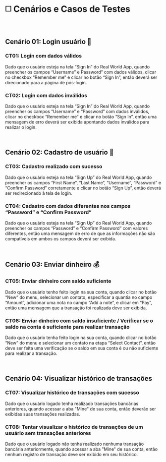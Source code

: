 # ◻️ Cenários e Casos de Testes

<br>

## Cenário 01: Login usuário 👤

### CT01: Login com dados válidos
Dado que o usuário esteja na tela “Sign In” do Real World App, quando preencher os campos “Username” e Password” com dados válidos, clicar no checkbox “Remember me” e clicar no botão “Sign In”, então deverá ser direcionado para a página de pós-login.  

### CT02: Login com dados inválidos
Dado que o usuário esteja na tela “Sign In” do Real World App, quando preencher os campos “Username” e “Password” com dados inválidos, clicar no checkbox “Remember me” e clicar no botão “Sign In”, então uma mensagem de erro deverá ser exibida apontando dados inválidos para realizar o login.  

<br>

## Cenário 02: Cadastro de usuário 👤

### CT03: Cadastro realizado com sucesso
Dado que o usuário esteja na tela “Sign Up” do Real World App, quando preencher os campos “First Name”, “Last Name”, “Username”, “Password” e “Confirm Password” corretamente e clicar no botão “Sign Up”, então deverá ser redirecionado à tela de login.

### CT04: Cadastro com dados diferentes nos campos “Password” e “Confirm Password”
Dado que o usuário esteja na tela “Sign Up” do Real World App, quando preencher os campos “Password” e “Confirm Password” com valores diferentes, então uma mensagem de erro de que as informações não são compatíveis em ambos os campos deverá ser exibida.

<br>

## Cenário 03: Enviar dinheiro 💰

### CT05: Enviar dinheiro com saldo suficiente
Dado que o usuário tenho feito login na sua conta, quando clicar no botão “New” do menu, selecionar um contato, especificar a quantia no campo “Amount”, adicionar uma nota no campo “Add a note”, e clicar em “Pay”, então uma mensagem que a transação foi realizada deve ser exibida.

### CT06: Enviar dinheiro com saldo insuficiente / Verificar se o saldo na conta é suficiente para realizar transação
Dado que o usuário tenha feito login na sua conta, quando clicar no botão “New” do menu e selecionar um contato na etapa “Select Contact”, então deve ser feita uma verificação se o saldo em sua conta é ou não suficiente para realizar a transação.

<br>

## Cenário 04: Visualizar histórico de transações

### CT07: Visualizar histórico de transações com sucesso
Dado que o usuário logado tenha realizado transações bancárias anteriores, quando acessar a aba "Mine" de sua conta, então deverão ser exibidas suas transações realizadas.

### CT08: Tentar visualizar o histórico de transações de um usuário sem transações anteriores
Dado que o usuário logado não tenha realizado nenhuma transação bancária anteriormente, quando acessar a aba "Mine" de sua conta, então nenhum registro de transação deve ser exibido em seu histórico.